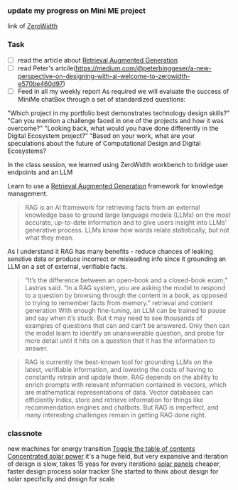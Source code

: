 ### update my progress on Mini ME project
link of [ZeroWidth](https://www.zerowidth.ai/workbench)
### Task
- [ ] read the article about [Retrieval Augmented Generation](https://research.ibm.com/blog/retrieval-augmented-generation-RAG)
- [ ] read Peter's artcile(https://medium.com/@peterbinggeser/a-new-perspective-on-designing-with-ai-welcome-to-zerowidth-e570be460d97)
- [ ] Feed in all my weekly report
As required we will evaluate the success of MiniMe chatBox through a set of standardized questions:

"Which project in my portfolio best demonstrates technology design skills?"
"Can you mention a challenge faced in one of the projects and how it was overcome?"
"Looking back, what would you have done differently in the Digital Ecosystem project?"
“Based on your work, what are your speculations about the future of Computational Design and Digital Ecosystems?

In the class session, we learned using ZeroWidth workbench to bridge user endpoints and an LLM

Learn to use a [Retrieval Augmented Generation](https://research.ibm.com/blog/retrieval-augmented-generation-RAG) framework for knowledge management.
> RAG is an AI framework for retrieving facts from an external knowledge base to ground large language models (LLMs) on the most accurate, up-to-date information and to give users insight into LLMs' generative process.
> LLMs know how words relate statistically, but not what they mean.

As I understand it RAG has many benefits -  reduce chances of leaking senstive data or produce incorrect or misleading info since it grounding an LLM on a set of external, verifiable facts.
>“It’s the difference between an open-book and a closed-book exam,” Lastras said. “In a RAG system, you are asking the model to respond to a question by browsing through the content in a book, as opposed to trying to remember facts from memory.”
> retrieval and content generation
> With enough fine-tuning, an LLM can be trained to pause and say when it’s stuck. But it may need to see thousands of examples of questions that can and can’t be answered. Only then can the model learn to identify an unanswerable question, and probe for more detail until it hits on a question that it has the information to answer.

> RAG is currently the best-known tool for grounding LLMs on the latest, verifiable information, and lowering the costs of having to constantly retrain and update them. RAG depends on the ability to enrich prompts with relevant information contained in vectors, which are mathematical representations of data. Vector databases can efficiently index, store and retrieve information for things like recommendation engines and chatbots. But RAG is imperfect, and many interesting challenges remain in getting RAG done right.
>
### classnote
new machines for energy transition
[Toggle the table of contents
Concentrated solar power](https://en.wikipedia.org/wiki/Concentrated_solar_power)
it's a huge field, but very expansive and iteration of deisgn is slow, takes 15 yeas for every iterations
[solar panels](https://www.marketplace.org/shows/marketplace-tech/how-solar-panels-might-help-fix-californias-drought/)
cheaper, faster design process
solar tracker 
She started to think about design for solar specificlly and design for scale 
